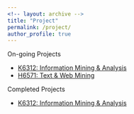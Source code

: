 ```yaml
---
<!-- layout: archive -->
title: "Project"
permalink: /project/
author_profile: true
---
```

On-going Projects
* [K6312: Information Mining & Analysis](https://k6312.github.io/)
* [H6571: Text & Web Mining](https://h6751.github.io/)

Completed Projects
* [K6312: Information Mining & Analysis](https://k6312.github.io/)

